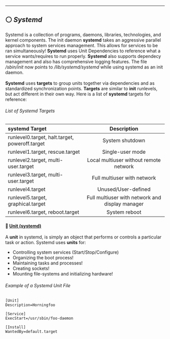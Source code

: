 <!-- Init Daemons -->
___
## :white_circle: *Systemd*
<!-- systemd Process -->
Systemd is a collection of programs, daemons, libraries, technologies, and kernel components. The init daemon **systemd** takes an aggressive parallel approach to system services management. This allows for services to be ran simultaneously! **Systemd** uses Unit Dependencies to reference what a service wants/requires to run properly. **Systemd** also supports dependecy management and also has comprehensive logging features. The file */sbin/init* now points to */lib/systemd/systemd* while using systemd as an init daemon.<br /><br />
**Systemd** uses **targets** to group units together via dependencies and as standardized synchronization points. **Targets** are similar to **init** runlevels, but act different in their own way. Here is a list of **systemd** targets for reference:
<!-- Systemd Targets -->
###### List of Systemd Targets
systemd Target | Description
:------ |:------:
runlevel0.target, halt.target, poweroff.target | System shutdown
runlevel1.target, rescue.target | Single-user mode
runlevel2.target, multi-user.target | Local multiuser without remote network
runlevel3.target, multi-user.target | Full multiuser with network
runlevel4.target | Unused/User-defined
runlevel5.target, graphical.target | Full multiuser with network and display manager
runlevel6.target, reboot.target | System reboot

#### :small_orange_diamond: [Unit (systemd)](https://wiki.archlinux.org/title/systemd)
<!-- Unit File Example -->
A **unit** in systemd, is simply an object that performs or controls a particular task or action. Systemd uses **units** for:
- Controlling system services (Start/Stop/Configure)
- Organizing the boot process!
- Maintaining tasks and processes!
- Creating sockets!
- Mounting file-systems and initializing hardware!


###### Example of a Systemd Unit File
```
[Unit]
Description=Horningfoo

[Service]
ExecStart=/usr/sbin/foo-daemon

[Install]
WantedBy=default.target
```
